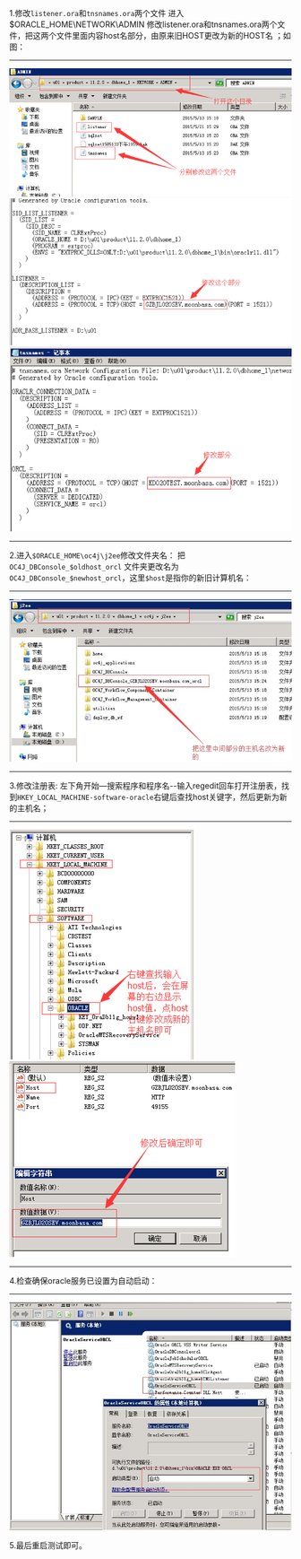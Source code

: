 1.修改`listener.ora`和`tnsnames.ora`两个文件
进入$ORACLE_HOME\NETWORK\ADMIN 修改listener.ora和tnsnames.ora两个文件，把这两个文件里面内容host名部分，由原来旧HOST更改为新的HOST名 ；如图：

----------

![1](../oracle/images/1.png)
![1](../oracle/images/2.png)
![1](../oracle/images/3.png)

----------

2.进入`$ORACLE_HOME\oc4j\j2ee`修改文件夹名：
把 `OC4J_DBConsole_$oldhost_orcl` 文件夹更改名为 `OC4J_DBConsole_$newhost_orcl`，这里`$host`是指你的新旧计算机名：

----------

![1](../oracle/images/4.jpg)

----------

3.修改注册表:
左下角开始—搜索程序和程序名--输入regedit回车打开注册表，找到`HKEY_LOCAL_MACHINE-software-oracle`右键后查找host关键字，然后更新为新的主机名；

----------

![1](../oracle/images/5.png)
![1](../oracle/images/6.png)

----------

4.检查确保oracle服务已设置为自动启动：

----------

![1](../oracle/images/7.jpg)

5.最后重启测试即可。 

